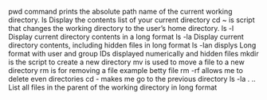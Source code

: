 pwd command prints the absolute path name of the current working directory.
ls Display the contents list of your current directory
cd ~ is script that changes the working directory to the user’s home directory.
ls -l Display current directory contents in a long format
ls -la Display current directory contents, including hidden files in long format
ls -lan displys Long format with user and group IDs displayed numerically and hidden files
mkdir is the script to create a new directory
mv is used to move a file to a new directory
rm is for removing a file example betty file
rm -rf allows me to delete even directories
cd -  makes me go to the previous directory
ls -la . ..  List all files in the parent of the working directory in long format
